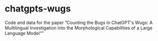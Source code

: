 # chatgpts-wugs
Code and data for the paper ”Counting the Bugs in ChatGPT's Wugs: A Multilingual Investigation into the Morphological Capabilities of a Large Language Model“"
